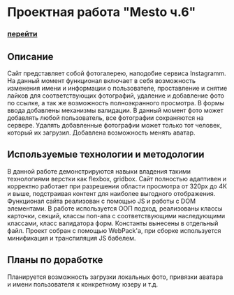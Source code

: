 
# Проектная работа "Mesto ч.6"

### [перейти](https://cookiepatov.github.io/mesto/)

## Описание

Сайт представляет собой фотогалерею, наподобие сервиса Instagramm. На данный момент функционал включает в себя возможность изменения имени и информации о пользователе, проставление и снятие лайков для соответствующих фотографий, удаление и добавление фото по ссылке, а так же возможность полноэкранного просмотра. В формы ввода добавлены механизмы валидации. В данный момент фото может добавлять любой пользователь, все фотографии сохраняются на сервере. Удалять добавленные фотографии может только тот человек, который их загрузил. Добавлена возможность менять аватар.


## Используемые технологии и методологии

В данной работе демонстрируются навыки владения такими технологиями верстки как flexbox, gridbox. Сайт полностью адаптивен и корректно работает при разрешении области просмотра от 320px до 4К и выше, подстраивая контент для наиболее выгодного отображения. Функционал сайта реализован с помощью JS и работы с DOM элементами. В работе используется ООП подход, реализованы классы карточки, секций, классы поп-апа с соответствующими наследующими классами, класс валидатора форм. Константы вынесены в отдельный файл. Проект собран с помощью WebPack'а, при сборке используется минификация и транспиляция JS бабелем.

## Планы по доработке

Планируется возможность загрузки локальных фото, привязки аватара и имени пользователя к конкретному юзеру и т.д.
